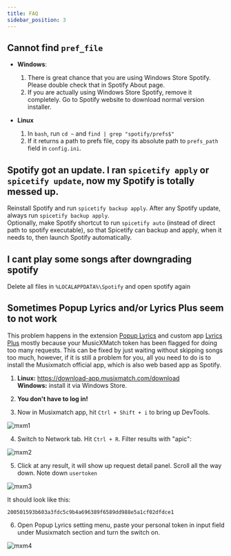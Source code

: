 ```yaml
---
title: FAQ
sidebar_position: 3
---
```


## Cannot find `pref_file`
- **Windows**: 
    1. There is great chance that you are using Windows Store Spotify. Please double check that in Spotify About page.
    2. If you are actually using Windows Store Spotify, remove it completely. Go to Spotify website to download normal version installer.

- **Linux**
    1. In `bash`, run `cd ~` and `find | grep "spotify/prefs$"`
    2. If it returns a path to prefs file, copy its absolute path to `prefs_path` field in `config.ini`.

## Spotify got an update. I ran `spicetify apply` or `spicetify update`, now my Spotify is totally messed up.
Reinstall Spotify and run `spicetify backup apply`.
After any Spotify update, always run `spicetify backup apply`.  
Optionally, make Spotify shortcut to run `spicetify auto` (instead of direct path to spotify executable), so that Spicetify can backup and apply, when it needs to, then launch Spotify automatically.

## I cant play some songs after downgrading spotify 
Delete all files in `%LOCALAPPDATA%\Spotify` and open spotify again

## Sometimes **Popup Lyrics** and/or **Lyrics Plus** seem to not work

This problem happens in the extension [Popup Lyrics](https://github.com/khanhas/spicetify-cli/wiki/Extensions#pop-up-lyrics) and custom app [Lyrics Plus](https://github.com/khanhas/spicetify-cli/wiki/Custom-Apps#lyrics-plus) mostly because your MusicXMatch token has been flagged for doing too many requests. This can be fixed by just waiting without skipping songs too much, however, if it is still a problem for you, all you need to do is to install the Musixmatch official app, which is also web based app as Spotify. 

1. **Linux:** https://download-app.musixmatch.com/download  
**Windows:** install it via Windows Store.

2. **You don't have to log in!**

3. Now in Musixmatch app, hit `Ctrl + Shift + i` to bring up DevTools.

![mxm1](https://i.imgur.com/jMGMgCc.png)

4. Switch to Network tab. Hit `Ctrl + R`. Filter results with "apic":

![mxm2](https://i.imgur.com/QdwqtQa.png)

5. Click at any result, it will show up request detail panel. Scroll all the way down. Note down `usertoken`

![mxm3](https://i.imgur.com/ZsGwKG3.png)

It should look like this:
```
200501593b603a3fdc5c9b4a696389f6589dd988e5a1cf02dfdce1
```

6. Open Popup Lyrics setting menu, paste your personal token in input field under Musixmatch section and turn the switch on.

![mxm4](https://i.imgur.com/yvrkllb.png)
